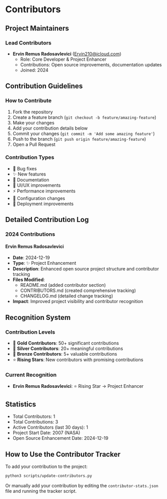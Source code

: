 
# Contributors

## Project Maintainers

### Lead Contributors
- **Ervin Remus Radosavlevici** (Ervin210@icloud.com)
  - Role: Core Developer & Project Enhancer
  - Contributions: Open source improvements, documentation updates
  - Joined: 2024

## Contribution Guidelines

### How to Contribute
1. Fork the repository
2. Create a feature branch (`git checkout -b feature/amazing-feature`)
3. Make your changes
4. Add your contribution details below
5. Commit your changes (`git commit -m 'Add some amazing feature'`)
6. Push to the branch (`git push origin feature/amazing-feature`)
7. Open a Pull Request

### Contribution Types
- 🐛 Bug fixes
- ✨ New features
- 📝 Documentation
- 🎨 UI/UX improvements
- ⚡ Performance improvements
- 🔧 Configuration changes
- 🚀 Deployment improvements

## Detailed Contribution Log

### 2024 Contributions

#### Ervin Remus Radosavlevici
- **Date**: 2024-12-19
- **Type**: ✨ Project Enhancement
- **Description**: Enhanced open source project structure and contributor tracking
- **Files Modified**: 
  - README.md (added contributor section)
  - CONTRIBUTORS.md (created comprehensive tracking)
  - CHANGELOG.md (detailed change tracking)
- **Impact**: Improved project visibility and contributor recognition

## Recognition System

### Contribution Levels
- 🥇 **Gold Contributors**: 50+ significant contributions
- 🥈 **Silver Contributors**: 20+ meaningful contributions  
- 🥉 **Bronze Contributors**: 5+ valuable contributions
- ⭐ **Rising Stars**: New contributors with promising contributions

### Current Recognition
- **Ervin Remus Radosavlevici**: ⭐ Rising Star → Project Enhancer

## Statistics
- Total Contributors: 1
- Total Contributions: 3
- Active Contributors (last 30 days): 1
- Project Start Date: 2007 (NASA)
- Open Source Enhancement Date: 2024-12-19

## How to Use the Contributor Tracker

To add your contribution to the project:

```bash
python3 scripts/update-contributors.py
```

Or manually add your contribution by editing the `contributor-stats.json` file and running the tracker script.
